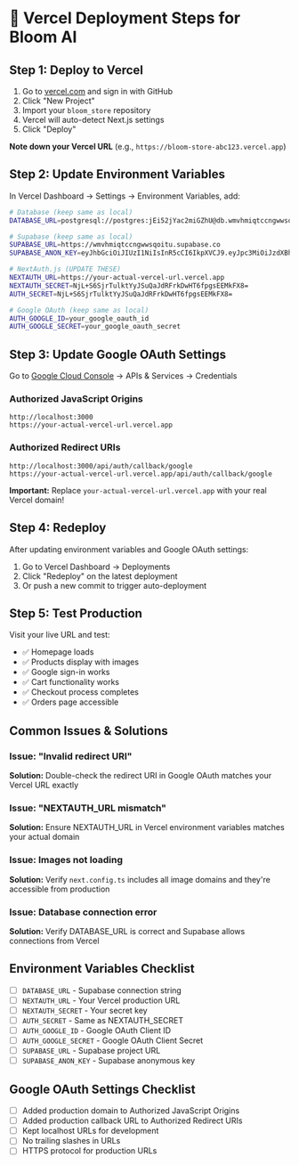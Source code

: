 # 🚀 Vercel Deployment Steps for Bloom AI

## Step 1: Deploy to Vercel

1. Go to [vercel.com](https://vercel.com) and sign in with GitHub
2. Click "New Project" 
3. Import your `bloom_store` repository
4. Vercel will auto-detect Next.js settings
5. Click "Deploy"

**Note down your Vercel URL** (e.g., `https://bloom-store-abc123.vercel.app`)

## Step 2: Update Environment Variables

In Vercel Dashboard → Settings → Environment Variables, add:

```bash
# Database (keep same as local)
DATABASE_URL=postgresql://postgres:jEi52jYac2miGZhU@db.wmvhmiqtccngwwsqoitu.supabase.co:5432/postgres

# Supabase (keep same as local)  
SUPABASE_URL=https://wmvhmiqtccngwwsqoitu.supabase.co
SUPABASE_ANON_KEY=eyJhbGciOiJIUzI1NiIsInR5cCI6IkpXVCJ9.eyJpc3MiOiJzdXBhYmFzZSIsInJlZiI6IndtdmhtaXF0Y2NuZ3d3c3FvaXR1Iiwicm9sZSI6ImFub24iLCJpYXQiOjE3NTcwOTAyOTIsImV4cCI6MjA3MjY2NjI5Mn0.LaaCoRpMDUb6vKbus7CepqN7f5FnzGPkaejFG1Jch-A

# NextAuth.js (UPDATE THESE)
NEXTAUTH_URL=https://your-actual-vercel-url.vercel.app
NEXTAUTH_SECRET=NjL+S6SjrTulktYyJSuQaJdRFrkDwHT6fpgsEEMkFX8=
AUTH_SECRET=NjL+S6SjrTulktYyJSuQaJdRFrkDwHT6fpgsEEMkFX8=

# Google OAuth (keep same as local)
AUTH_GOOGLE_ID=your_google_oauth_id
AUTH_GOOGLE_SECRET=your_google_oauth_secret
```

## Step 3: Update Google OAuth Settings

Go to [Google Cloud Console](https://console.cloud.google.com/) → APIs & Services → Credentials

### Authorized JavaScript Origins
```
http://localhost:3000
https://your-actual-vercel-url.vercel.app
```

### Authorized Redirect URIs
```
http://localhost:3000/api/auth/callback/google
https://your-actual-vercel-url.vercel.app/api/auth/callback/google
```

**Important:** Replace `your-actual-vercel-url.vercel.app` with your real Vercel domain!

## Step 4: Redeploy

After updating environment variables and Google OAuth settings:
1. Go to Vercel Dashboard → Deployments
2. Click "Redeploy" on the latest deployment
3. Or push a new commit to trigger auto-deployment

## Step 5: Test Production

Visit your live URL and test:
- ✅ Homepage loads
- ✅ Products display with images
- ✅ Google sign-in works
- ✅ Cart functionality works
- ✅ Checkout process completes
- ✅ Orders page accessible

## Common Issues & Solutions

### Issue: "Invalid redirect URI" 
**Solution:** Double-check the redirect URI in Google OAuth matches your Vercel URL exactly

### Issue: "NEXTAUTH_URL mismatch"
**Solution:** Ensure NEXTAUTH_URL in Vercel environment variables matches your actual domain

### Issue: Images not loading
**Solution:** Verify `next.config.ts` includes all image domains and they're accessible from production

### Issue: Database connection error
**Solution:** Verify DATABASE_URL is correct and Supabase allows connections from Vercel

## Environment Variables Checklist

- [ ] `DATABASE_URL` - Supabase connection string
- [ ] `NEXTAUTH_URL` - Your Vercel production URL
- [ ] `NEXTAUTH_SECRET` - Your secret key
- [ ] `AUTH_SECRET` - Same as NEXTAUTH_SECRET  
- [ ] `AUTH_GOOGLE_ID` - Google OAuth Client ID
- [ ] `AUTH_GOOGLE_SECRET` - Google OAuth Client Secret
- [ ] `SUPABASE_URL` - Supabase project URL
- [ ] `SUPABASE_ANON_KEY` - Supabase anonymous key

## Google OAuth Settings Checklist

- [ ] Added production domain to Authorized JavaScript Origins
- [ ] Added production callback URL to Authorized Redirect URIs
- [ ] Kept localhost URLs for development
- [ ] No trailing slashes in URLs
- [ ] HTTPS protocol for production URLs

